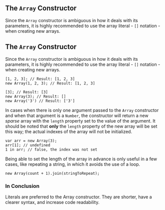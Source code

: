 ## The `Array` Constructor

Since the `Array` constructor is ambiguous in how it deals with its parameters,
it is highly recommended to use the array literal - `[]` notation - 
when creating new arrays.

## The `Array` Constructor

Since the `Array` constructor is ambiguous in how it deals with its parameters,
it is highly recommended to use the array literal - `[]` notation -
when creating new arrays.

    [1, 2, 3]; // Result: [1, 2, 3]
    new Array(1, 2, 3); // Result: [1, 2, 3]

    [3]; // Result: [3]
    new Array(3); // Result: []
    new Array('3') // Result: ['3']

In cases when there is only one argument passed to the `Array` constructor
and when that argument is a `Number`, the constructor will return a new *sparse* 
array with the `length` property set to the value of the argument. It should be 
noted that **only** the `length` property of the new array will be set this way; 
the actual indexes of the array will not be initialized. 

    var arr = new Array(3);
    arr[1]; // undefined
    1 in arr; // false, the index was not set

Being able to set the length of the array in advance is only useful in a few
cases, like repeating a string, in which it avoids the use of a loop.

    new Array(count + 1).join(stringToRepeat);

### In Conclusion

Literals are preferred to the Array constructor. They are shorter, have a clearer syntax, and increase code
readability.


